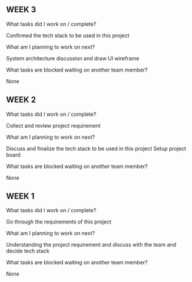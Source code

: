 ## WEEK 3
What tasks did I work on / complete?

Confirmed the tech stack to be used in this project

What am I planning to work on next?

System architecture discussion and draw UI wireframe

What tasks are blocked waiting on another team member?

None

## WEEK 2
What tasks did I work on / complete?

Collect and review project requirement

What am I planning to work on next?

Discuss and finalize the tech stack to be used in this project
Setup project board

What tasks are blocked waiting on another team member?

None

## WEEK 1
What tasks did I work on / complete? 

Go through the requirements of this project

What am I planning to work on next? 

Understanding the project requirement and discuss with the team and decide tech stack

What tasks are blocked waiting on another team member?

None
